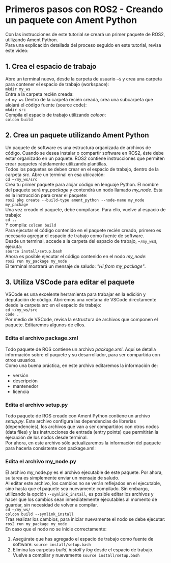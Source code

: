 # Primeros pasos con ROS2 - Creando un paquete con Ament Python
Con las instrucciones de este tutorial se creará un primer paquete de ROS2, utilizando Ament Python.   
Para una explicación detallada del proceso seguido en este tutorial, revisa este video:  
## 1. Crea el espacio de trabajo
Abre un terminal nuevo, desde la carpeta de usuario `~$` y crea una carpeta para contener el espacio de trabajo (workspace):   
      `mkdir my_ws`   
Entra a la carpeta recién creada:   
      `cd my_ws` 
Dentro de la carpeta recién creada, crea una subcarpeta que alojará el código fuente (source code):   
      `mkdir src`   
Compila el espacio de trabajo utilizando *colcon*:   
      `colcon build`  

## 2. Crea un paquete utilizando Ament Python
Un paquete de software es una estructura organizada de archivos de código. Cuando se desea instalar o compartir software en ROS2, éste debe estar organizado en un paquete.
ROS2 contiene instrucciones que permiten crear paquetes rápidamente utilizando plantillas.   
Todos los paquetes se deben crear en el espacio de trabajo, dentro de la carpeta *src*. Abre un terminal en esa ubicación:      
      `cd ~/my_ws/src`   
Crea tu primer paquete para alojar código en lenguaje Python. El nombre del paquete será *my_package* y contendrá un nodo llamado *my_node*. Esta es la instrucción para crear el paquete:   
      `ros2 pkg create --build-type ament_python --node-name my_node my_package`   
Una vez creado el paquete, debe compilarse. Para ello, vuelve al espacio de trabajo:   
      `cd ..`  
Y compila:
      `colcon build`  
Para ejecutar el código contenido en el paquete recién creado, primero es necesario agregar el espacio de trabajo como fuente de software.   
Desde un terminal, accede a la carpeta del espacio de trabajo, `~/my_ws$`, ejecuta:   
      `source install/setup.bash`   
Ahora es posible ejecutar el código contenido en el nodo *my_node*:   
      `ros2 run my_package my_node`   
El terminal mostrará un mensaje de saludo: *"Hi from my_package"*.   

## 3. Utiliza VSCode para editar el paquete
VSCode es una excelente herramienta para trabajar en la edición y deputación de código. Abriremos una ventana de VSCode directamente desde la carpeta *src* en el espacio de trabajo:   
      `cd ~/my_ws/src`   
      `code .`   
Por medio de VSCode, revisa la estructura de archivos que componen el paquete. Editaremos algunos de ellos.  
### Edita el archivo package.xml
Todo paquete de ROS contiene un archivo *package.xml*. Aquí se detalla información sobre el paquete y su desarrollador, para ser compartida con otros usuarios.   
Como una buena práctica, en este archivo editaremos la información de:
- versión
- descripción
- mantenedor
- licencia
### Edita el archivo setup.py
Todo paquete de ROS creado con Ament Python contiene un archivo *setup.py*. Este archivo configura las dependencias de librerías (dependencies), los archivos que van a ser compartidos con otros nodos (data files) y las instrucciones de entrada (entry points) que permitirán la ejecución de los nodos desde terminal.   
Por ahora, en este archivo sólo actualizaremos la información del paquete para hacerla consistente con package.xml:   
### Edita el archivo my_node.py
El archivo my_node.py es el archivo ejecutable de este paquete. Por ahora, su tarea es simplemente enviar un mensaje de saludo.   
Al editar este archivo, los cambios no se verán reflejados en el ejecutable, sino hasta que el paquete sea nuevamente compilado. Sin embargo, utilizando la opción `--symlink_install`, es posible editar los archivos y hacer que los cambios sean inmediatemente ejecutables al momento de guardar, sin necesidad de volver a compilar.   
      `cd ~/my_ws/`   
      `colcon build --symlink_install`   
Tras realizar los cambios, para iniciar nuevamente el nodo se debe ejecutar:   
      `ros2 run my_package my_node`   
En caso que el nodo no se inicie correctamente:
1. Asegúrate que has agregado el espacio de trabajo como fuente de software: `source install/setup.bash`
2. Elimina las carpetas *build*, *install* y *log* desde el espacio de trabajo. Vuelve a compilar y nuevamente `source install/setup.bash`



      
